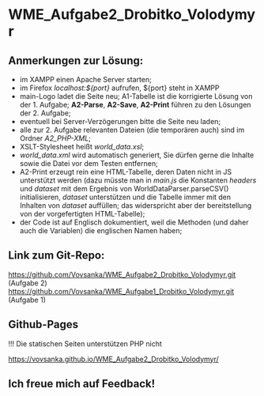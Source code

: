 # WME_Aufgabe2_Drobitko_Volodymyr

## Anmerkungen zur Lösung:

- im XAMPP einen Apache Server starten;
- im Firefox _localhost:${port}_ aufrufen, ${port} steht in XAMPP
- main-Logo ladet die Seite neu; A1-Tabelle ist die korrigierte Lösung von der 1. Aufgabe;
  **A2-Parse**, **A2-Save**, **A2-Print** führen zu den Lösungen der 2. Aufgabe;
- eventuell bei Server-Verzögerungen bitte die Seite neu laden;
- alle zur 2. Aufgabe relevanten Dateien (die temporären auch) sind im Ordner _A2_PHP-XML_;
- XSLT-Stylesheet heißt _world_data.xsl_;
- _world_data.xml_ wird automatisch generiert, Sie dürfen gerne die Inhalte sowie die Datei vor dem Testen entfernen;
- A2-Print erzeugt rein eine HTML-Tabelle, deren Daten nicht in JS unterstützt werden
  (dazu müsste man in _main.js_ die Konstanten _headers_ und _dataset_ mit dem Ergebnis von WorldDataParser.parseCSV() initialisieren, _dataset_ unterstützen und die Tabelle immer mit den Inhalten von _dataset_ auffüllen; das widerspricht aber der bereitstellung von der vorgefertigten HTML-Tabelle);
- der Code ist auf Englisch dokumentiert, weil die Methoden (und daher auch die Variablen) die englischen Namen haben;

## Link zum Git-Repo:

https://github.com/Vovsanka/WME_Aufgabe2_Drobitko_Volodymyr.git (Aufgabe 2)
https://github.com/Vovsanka/WME_Aufgabe1_Drobitko_Volodymyr.git (Aufgabe 1)

## Github-Pages

!!! Die statischen Seiten unterstützen PHP nicht

https://vovsanka.github.io/WME_Aufgabe2_Drobitko_Volodymyr/

## Ich freue mich auf Feedback!
